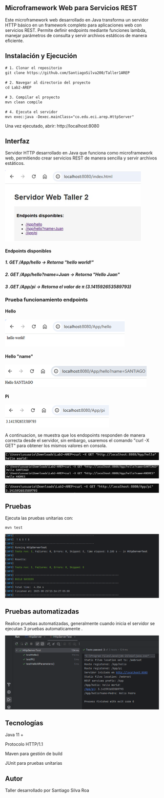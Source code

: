 ## Microframework Web para Servicios REST

Este microframework web desarrollado en Java transforma un servidor HTTP básico en un framework completo para aplicaciones web con servicios REST. Permite definir endpoints mediante funciones lambda, manejar parámetros de consulta y servir archivos estáticos de manera eficiente.

## Instalación y Ejecución

```
# 1. Clonar el repositorio
git clone https://github.com/SantiagoSilva200/Taller1AREP

# 2. Navegar al directorio del proyecto
cd Lab2-AREP

# 3. Compilar el proyecto
mvn clean compile

# 4. Ejecuta el servidor
mvn exec:java -Dexec.mainClass="co.edu.eci.arep.HttpServer"

```
Una vez ejecutado, abrir: http://localhost:8080

## Interfaz 

Servidor HTTP desarrollado en Java que funciona como microframework web, permitiendo crear servicios REST de manera sencilla y servir archivos estáticos.

![Pantalla principal](src/main/images/incio.jpg)

#### Endpoints disponibles

##### 1. GET /App/hello → Retorna "hello world!"

##### 2. GET /App/hello?name=Juan → Retorna "Hello Juan"

##### 3 .GET /App/pi → Retorna el valor de π (3.141592653589793)

### Prueba funcionamiento endpoints

#### Hello 

![hello](src/main/images/hello.png)

#### Hello "name"

![helloS](src/main/images/helloSantiago.png)

#### Pi

![pi](src/main/images/pi.png)

A continuacion, se muestra que los endopoints responden de manera correcta desde el servidor, sin embargo, usaremos el comando "curl -X GET" para obtener los mismos valores en consola. 

![curl1](src/main/images/curl1.png)

![curl2](src/main/images/curl2.png)

![curl3](src/main/images/curl3.png)


## Pruebas

Ejecuta las pruebas unitarias con:

```
mvn test

```
![test](src/main/images/test.png)

## Pruebas automatizadas 

Realice pruebas automatizadas, generalmente cuando inicia el servidor se ejecutan 3 pruebas automaticamente .

![testA](src/main/images/testA.png)

## Tecnologías

Java 11 + 

Protocolo HTTP/1.1

Maven para gestión de build

JUnit para pruebas unitarias

## Autor

Taller desarrollado por Santiago Silva Roa 